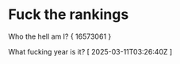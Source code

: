 # Fuck the rankings

Who the hell am I?
{ 16573061 }

What fucking year is it?
[ 2025-03-11T03:26:40Z ]
